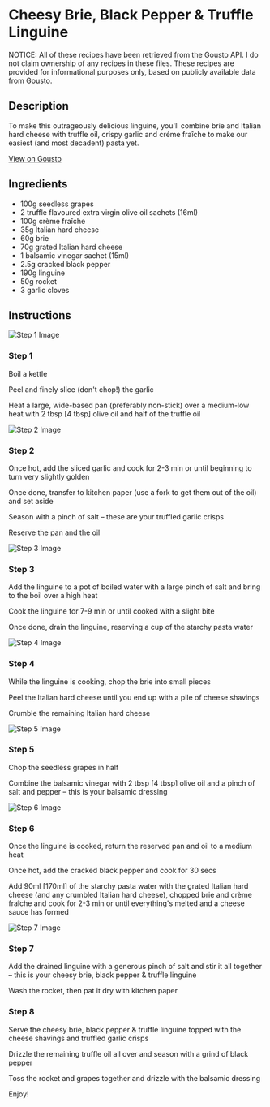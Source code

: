 # Cheesy Brie, Black Pepper & Truffle Linguine

NOTICE: All of these recipes have been retrieved from the Gousto API. I do not claim ownership of any recipes in these files. These recipes are provided for informational purposes only, based on publicly available data from Gousto.

## Description

To make this outrageously delicious linguine, you'll combine brie and Italian hard cheese with truffle oil, crispy garlic and créme fraîche to make our easiest (and most decadent) pasta yet.

[View on Gousto](https://www.gousto.co.uk/recipes/cookbook/cheesy-brie-black-pepper-truffle-linguine)

## Ingredients

- 100g seedless grapes
- 2 truffle flavoured extra virgin olive oil sachets (16ml)
- 100g crème fraîche
- 35g Italian hard cheese
- 60g brie
- 70g grated Italian hard cheese
- 1 balsamic vinegar sachet (15ml)
- 2.5g cracked black pepper
- 190g linguine
- 50g rocket
- 3 garlic cloves

## Instructions

![Step 1 Image](https://production-media.gousto.co.uk/cms/recipe-step-image/step-1-1604489763265-x200.jpg)

### Step 1

Boil a kettle

Peel and finely slice (don't chop!) the garlic

Heat a large, wide-based pan (preferably non-stick) over a medium-low heat with 2 tbsp <span class="text-danger">[4 tbsp] </span>olive oil and half<span class="text-danger"> </span>of the truffle oil

![Step 2 Image](https://production-media.gousto.co.uk/cms/recipe-step-image/step-2-1604489775167-x200.jpg)

### Step 2

Once hot, add the sliced garlic and cook for 2-3 min or until beginning to turn very slightly golden

Once done, transfer to kitchen paper (use a fork to get them out of the oil) and set aside

Season with a pinch of salt – these are your truffled garlic crisps

Reserve the pan and the oil

![Step 3 Image](https://production-media.gousto.co.uk/cms/recipe-step-image/step-3-1604489784249-x200.jpg)

### Step 3

Add the linguine to a pot of boiled water with a large pinch of salt and bring to the boil over a high heat

Cook the linguine for 7-9 min or until cooked with a slight bite

Once done, drain the linguine, reserving a cup of the starchy pasta water

![Step 4 Image](https://production-media.gousto.co.uk/cms/recipe-step-image/step-4-1604489798494-x200.jpg)

### Step 4

While the linguine is cooking, chop the brie into small pieces

Peel the Italian hard cheese until you end up with a pile of cheese shavings

Crumble the remaining Italian hard cheese

![Step 5 Image](https://production-media.gousto.co.uk/cms/recipe-step-image/step-5-1604489808697-x200.jpg)

### Step 5

Chop the seedless grapes in half

Combine the balsamic vinegar with 2 tbsp <span class="text-danger">[4 tbsp]</span> olive oil and a pinch of salt and pepper – this is your balsamic dressing

![Step 6 Image](https://production-media.gousto.co.uk/cms/recipe-step-image/step-6-1604489817654-x200.jpg)

### Step 6

Once the linguine is cooked, return the reserved pan and oil to a medium heat

Once hot, add the cracked black pepper and cook for 30 secs

Add 90ml <span class="text-danger">[170ml]</span> of the starchy pasta water with the grated Italian hard cheese (and any crumbled Italian hard cheese), chopped brie and crème fraîche and cook for 2-3 min or until everything's melted and a cheese sauce has formed

![Step 7 Image](https://production-media.gousto.co.uk/cms/recipe-step-image/step-7-1604489830221-x200.jpg)

### Step 7

Add the drained linguine with a generous pinch of salt and stir it all together – this is your cheesy brie, black pepper & truffle linguine

Wash the rocket, then pat it dry with kitchen paper

### Step 8

Serve the cheesy brie, black pepper & truffle linguine topped with the cheese shavings and truffled garlic crisps

Drizzle the remaining truffle oil all over and season with a grind of black pepper

Toss the rocket and grapes together and drizzle with the balsamic dressing

Enjoy!


